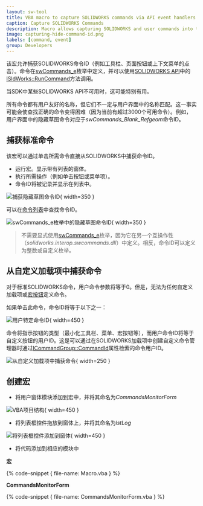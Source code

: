 ```yaml
---
layout: sw-tool
title: VBA macro to capture SOLIDWORKS commands via API event handlers
caption: Capture SOLIDWORKS Commands
description: Macro allows capturing SOLIDWORKS and user commands into the list box
image: capturing-hide-command-id.png
labels: [command, event]
group: Developers
---
```

该宏允许捕获SOLIDWORKS命令ID（例如工具栏、页面按钮或上下文菜单的点击）。命令在[swCommands_e](https://help.solidworks.com/2012/english/api/swcommands/solidworks.interop.swcommands~solidworks.interop.swcommands.swcommands_e.html)枚举中定义，并可以使用[SOLIDWORKS API](https://help.solidworks.com/2012/english/api/sldworksapi/solidworks.interop.sldworks~solidworks.interop.sldworks.isldworks~runcommand.html)中的[ISldWorks::RunCommand](https://help.solidworks.com/2012/english/api/sldworksapi/solidworks.interop.sldworks~solidworks.interop.sldworks.isldworks~runcommand.html)方法调用。

当SDK中某些SOLIDWORKS API不可用时，这可能特别有用。

所有命令都有用户友好的名称，但它们不一定与用户界面中的名称匹配。这一事实可能会使查找正确的命令变得困难（因为当前有超过3000个可用命令）。例如，用户界面中的隐藏草图命令对应于*swCommands_Blank_Refgeom*命令ID。

## 捕获标准命令

该宏可以通过单击所需命令直接从SOLIDWORKS中捕获命令ID。

* 运行宏。显示带有列表的窗体。
* 执行所需操作（例如单击按钮或菜单项）。
* 命令ID将被记录并显示在列表中。

![捕获隐藏草图命令ID](capturing-hide-command-id.png){ width=350 }

可以在[命令列表](https://help.solidworks.com/2012/english/api/swcommands/solidworks.interop.swcommands~solidworks.interop.swcommands.swcommands_e.html)中查找命令ID。

![swCommands_e枚举中的隐藏草图命令ID](sw-commands-id.png){ width=350 }

> 不需要显式使用[swCommands_e](https://help.solidworks.com/2012/english/api/swcommands/solidworks.interop.swcommands~solidworks.interop.swcommands.swcommands_e.html)枚举，因为它在另一个互操作性（*solidworks.interop.swcommands.dll*）中定义。相反，命令ID可以定义为整数或自定义枚举。

## 从自定义加载项中捕获命令

对于标准SOLIDWORKS命令，用户命令参数将等于0。但是，无法为任何自定义加载项或[宏按钮](/solidworks-api/getting-started/macros/macro-buttons/)定义命令。

如果单击此命令，命令ID将等于以下之一：

![用户特定命令ID](user-commands.png){ width=450 }

命令将指示按钮的类型（最小化工具栏、菜单、宏按钮等），而用户命令ID将等于自定义按钮的用户ID。这是可以通过在SOLIDWORKS加载项中创建自定义命令管理器时通过[ICommandGroup::CommandId](https://help.solidworks.com/2012/english/api/sldworksapi/SolidWorks.Interop.sldworks~SolidWorks.Interop.sldworks.ICommandGroup~CommandID.html)属性检索的命令用户ID。

![从自定义加载项中捕获命令](capturing-user-command-id.png){ width=250 }

## 创建宏

* 将用户窗体模块添加到宏中，并将其命名为*CommandsMonitorForm*

![VBA项目结构](vba-macro-project.png){ width=450 }

* 将列表框控件拖放到窗体上，并将其命名为*lstLog*

![将列表框控件添加到窗体](add-list-box-control.png){ width=450 }

* 将代码添加到相应的模块中

**宏**

{% code-snippet { file-name: Macro.vba } %}

**CommandsMonitorForm**

{% code-snippet { file-name: CommandsMonitorForm.vba } %}